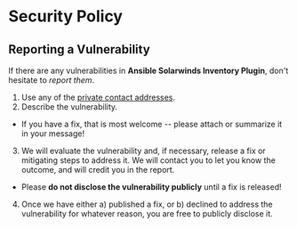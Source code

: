 # Security Policy

## Reporting a Vulnerability

If there are any vulnerabilities in **Ansible Solarwinds Inventory Plugin**, don't hesitate to _report them_.

1. Use any of the [private contact addresses](https://github.com/dalrrard/ansible-solarwinds-inventory-plugin#support).
2. Describe the vulnerability.

- If you have a fix, that is most welcome -- please attach or summarize it in your message!

3. We will evaluate the vulnerability and, if necessary, release a fix or mitigating steps to address it. We will contact you to let you know the outcome, and will credit you in the report.

- Please **do not disclose the vulnerability publicly** until a fix is released!

4. Once we have either a) published a fix, or b) declined to address the vulnerability for whatever reason, you are free to publicly disclose it.
